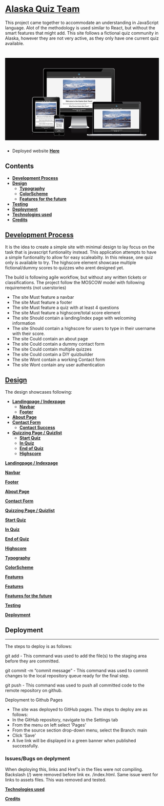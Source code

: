 # **[Alaska Quiz Team](https://jacquesiversen.github.io/REDO-PP2/)**

This project came together to accommodate an understanding in JavaScript language. Alot of the methodology is used similar to React, but without the smart features that might add. This site follows a fictional quiz community in Alaska, however they are not very active, as they only have one current quiz available.

# ![**CSA**](assets/media/readme/amiresponsive.png)

- Deployed website **[Here](https://jacquesiversen.github.io/REDO-PP2/)**

## Contents

- **[Development Process](#development-process)**
- **[Design](#design)**
  - **[Typography](#typography)**
  - **[ColorScheme](#colorscheme)**
  - **[Features for the future](#features-future)**
- **[Testing](#testing)**
- **[Deployment](#deployment)**
- **[Technologies used](#technologies-used)**
- **[Credits](#credits)**

## [Development Process](#development-process)

It is the idea to create a simple site with minimal design to lay focus on the task that is javascript funtionality instead. This application attempts to have a simple funtionality to allow for easy scaleabilty.
In this release, one quiz only is available to try. The highscore element showcase multiple fictional/dummy scores to quizzes who arent designed yet.

The build is following agile workflow, but without any written tickets or classifications. The project follow the MOSCOW model with following requirements (not userstories)

- The site Must feature a navbar
- The site Must feature a footer
- The site Must feature a quiz with at least 4 questions
- The site Must feature a highscore/total score element
- The site Should contain a landing/index page with welcoming information
- The site Should contain a highscore for users to type in their username with their score.
- The site Could contain an about page
- The site Could contain a dummy contact form
- The site Could contain multiple quizzes
- The site Could contain a DIY quizbuilder
- The site Wont contain a working Contact form
- The site Wont contain any user authentication

## [Design](#design)

The design showcases following:

- **[Landingpage / Indexpage](#LP)**
  - **[Navbar](#NB)**
  - **[Footer](#footer)**
- **[About Page](#about)**
- **[Contact Form](#contact)**
  - **[Contact Success](#contact-success)**
- **[Quizzing Page / Quizlist](#quizpage)**
  - **[Start Quiz](#startquiz)**
  - **[In Quiz](#inquiz)**
  - **[End of Quiz](#endquiz)**
  - **[Highscore](#highscore)**

**[Landingpage / Indexpage](#LP)**

**[Navbar](#NB)**

**[Footer](#footer)**

**[About Page](#about)**

**[Contact Form](#contact)**

**[Quizzing Page / Quizlist](#quizpage)**

**[Start Quiz](#startquiz)**

**[In Quiz](#inquiz)**

**[End of Quiz](#endquiz)**

**[Highscore](#highscore)**

**[Typography](#typography)**

**[ColorScheme](#colorscheme)**

**[Features](#features)**

**[Features](#features)**

**[Features for the future](#features-future)**

**[Testing](#testing)**

**[Deployment](#deployment)**

## Deployment
---
The steps to deploy is as follows:

git add <file> - This command was used to add the file(s) to the staging area before they are committed.

git commit -m “commit message” - This command was used to commit changes to the local repository queue ready for the final step.

git push - This command was used to push all committed code to the remote repository on github.

Deployment to Github Pages
- The site was deployed to GitHub pages. The steps to deploy are as follows:
- In the GitHub repository, navigate to the Settings tab
- From the menu on left select 'Pages'
- From the source section drop-down menu, select the Branch: main
- Click 'Save'
- A live link will be displayed in a green banner when published successfully.

### Issues/Bugs on deplyment
When deploying this, links and Href's in the files were not compiling. 
Backslash (/) were removed before link ex. /index.html. Same issue went for links to assets files. This was removed and tested.



**[Technologies used](#technologies-used)**

**[Credits](#credits)**
